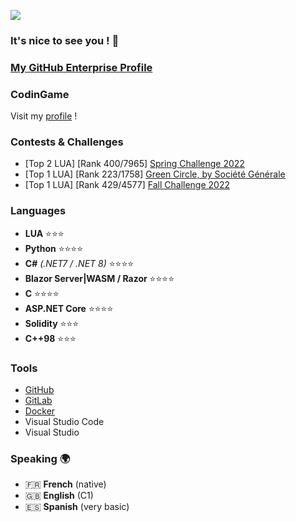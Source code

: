 ![](https://komarev.com/ghpvc/?username=0xZunia)

### It's nice to see you ! 👋

### [My GitHub Enterprise Profile](https://github.com/reyan-symphonics)

### CodinGame

Visit my [profile](https://www.codingame.com/profile/7838f621919df50d987ba5c878885e8e4547384) !

### Contests & Challenges
- [Top 2 LUA] [Rank 400/7965] [Spring Challenge 2022](https://www.codingame.com/contests/spring-challenge-2022)
- [Top 1 LUA] [Rank 223/1758] [Green Circle, by Société Générale](https://www.codingame.com/contests/green-circle)
- [Top 1 LUA] [Rank 429/4577] [Fall Challenge 2022](https://www.codingame.com/contests/fall-challenge-2022)

### Languages

- **LUA** ⭐⭐⭐
- **Python** ⭐⭐⭐⭐
- **C#** *(.NET7 / .NET 8)* ⭐⭐⭐⭐
- **Blazor Server|WASM / Razor** ⭐⭐⭐⭐
- **C** ⭐⭐⭐⭐
- **ASP.NET Core** ⭐⭐⭐⭐
- **Solidity** ⭐⭐⭐
- **C++98** ⭐⭐⭐

### Tools

- [GitHub](https://github.com)
- [GitLab](https://gitlab.com)
- [Docker](https://docker.com)
- Visual Studio Code
- Visual Studio

### Speaking 🌍

- 🇫🇷 **French** (native)
- 🇬🇧 **English** (C1)
- 🇪🇸 **Spanish** (very basic)

